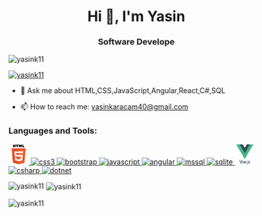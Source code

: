 <h1 align="center">Hi 👋, I'm Yasin</h1>
<h3 align="center">Software Develope</h3>

<p align="left"> <img src="https://komarev.com/ghpvc/?username=yasink11&label=Profile%20views&color=0e75b6&style=flat" alt="yasink11" /> </p>

<p align="left"> <a href="https://github.com/ryo-ma/github-profile-trophy"><img src="https://github-profile-trophy.vercel.app/?username=yasink11" alt="yasink11" /></a> </p>

- 💬 Ask me about HTML,CSS,JavaScript,Angular,React,C#,SQL

- 📫 How to reach me: yasinkaracam40@gmail.com

<h3 align="left">Languages and Tools:</h3>

 <a href="https://www.w3.org/html/" target="_blank" rel="noreferrer"> <img src="https://raw.githubusercontent.com/devicons/devicon/master/icons/html5/html5-original-wordmark.svg" alt="html5" width="40" height="40"/> </a> 
 <a href="https://www.w3.org/Style/CSS/" target="blank" rel="noreferrer"> <img src="https://upload.wikimedia.org/wikipedia/commons/6/62/CSS3_logo.svg" alt="css3" width="40" height="40"/> </a>
  <a href="https://getbootstrap.com/" target="blank" rel="noreferrer"> <img src="https://upload.wikimedia.org/wikipedia/commons/b/b2/Bootstrap_logo.svg" alt="bootstrap" width="40" height="40"/> </a>
 <a href="https://www.javascript.com/" target="blank" rel="noreferrer"> <img src="https://upload.wikimedia.org/wikipedia/commons/9/99/Unofficial_JavaScript_logo_2.svg" alt="javascript" width="40" height="40"/> </a>
  <a href="https://angular.io/" target="blank" rel="noreferrer"> <img src="https://upload.wikimedia.org/wikipedia/commons/c/cf/Angular_full_color_logo.svg" alt="angular" width="40" height="40"/> </a>
  <a href="https://www.microsoft.com/tr-tr/sql-server/sql-server-2019" target="blank" rel="noreferrer"> <img src="https://www.svgrepo.com/show/303229/microsoft-sql-server-logo.svg" alt="mssql" width="40" height="40"/> </a>
<a href="https://www.sqlite.org/" target="_blank" rel="noreferrer"> <img src="https://www.vectorlogo.zone/logos/sqlite/sqlite-icon.svg" alt="sqlite" width="40" height="40"/> </a> 
<a href="https://vuejs.org/" target="_blank" rel="noreferrer"> <img src="https://raw.githubusercontent.com/devicons/devicon/master/icons/vuejs/vuejs-original-wordmark.svg" alt="vuejs" width="40" height="40"/> </a> 
 <a href="https://docs.microsoft.com/tr-tr/dotnet/csharp/" target="blank" rel="noreferrer"> <img src="https://upload.wikimedia.org/wikipedia/commons/0/0d/C_Sharp_wordmark.svg" alt="csharp" width="40" height="40"/> </a> 
 <a href="https://docs.microsoft.com/tr-tr/dotnet/welcome" target="_blank" rel="noreferrer"> <img src="https://upload.wikimedia.org/wikipedia/commons/7/7d/Microsoft_.NET_logo.svg" alt="dotnet" width="40" height="40"/> </a>
 
 <p><img align="left" src="https://github-readme-stats.vercel.app/api/top-langs?username=yasink11&show_icons=true&locale=en&layout=compact" alt="yasink11" /></p>

<p>&nbsp;<img align="center" src="https://github-readme-stats.vercel.app/api?username=yasink11&show_icons=true&locale=en" alt="yasink11" /></p>
<p><img align="center" src="https://github-readme-streak-stats.herokuapp.com/?user=yasink11&" alt="yasink11" /></p>
